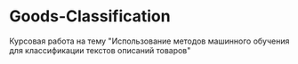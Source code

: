 # Goods-Classification
Курсовая работа на тему "Использование методов машинного обучения для классификации текстов описаний товаров"
